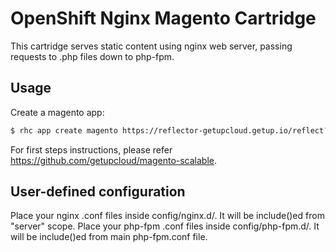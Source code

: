 # OpenShift Nginx Magento Cartridge
This cartridge serves static content using nginx web server, passing requests to .php files down to php-fpm.

## Usage

Create a magento app:

```bash
$ rhc app create magento https://reflector-getupcloud.getup.io/reflect?github=getupcloud/openshift-nginx-magento
```

For first steps instructions, please refer https://github.com/getupcloud/magento-scalable.


## User-defined configuration

Place your nginx .conf files inside config/nginx.d/. It will be include()ed from "server" scope.
Place your php-fpm .conf files inside config/php-fpm.d/. It will be include()ed from main php-fpm.conf file.
